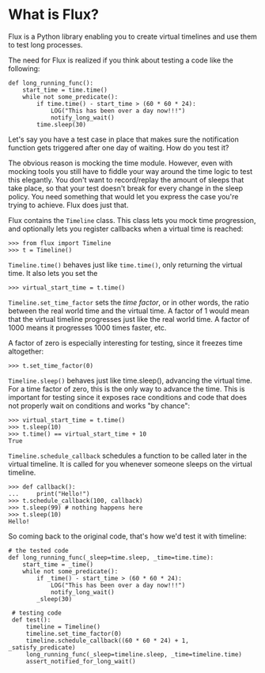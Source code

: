 # What is Flux?
Flux is a Python library enabling you to create virtual timelines and use them to test long processes.

The need for Flux is realized if you think about testing a code like the following:

	def long_running_func():
	    start_time = time.time()
	    while not some_predicate():
	        if time.time() - start_time > (60 * 60 * 24):
			    LOG("This has been over a day now!!!")
				notify_long_wait()
			time.sleep(30)

Let's say you have a test case in place that makes sure the notification function gets triggered after one day of waiting. How do you test it?

The obvious reason is mocking the time module. However, even with mocking tools you still have to fiddle your way around the time logic to test this elegantly. You don't want to record/replay the amount of sleeps that take place, so that your test doesn't break for every change in the sleep policy. You need something that would let you express the case you're trying to achieve. Flux does just that.

Flux contains the `Timeline` class. This class lets you mock time progression, and optionally lets you register callbacks when a virtual time is reached:

	>>> from flux import Timeline
	>>> t = Timeline()

`Timeline.time()` behaves just like `time.time()`, only returning the virtual time. It also lets you set the

	>>> virtual_start_time = t.time()

`Timeline.set_time_factor` sets the *time factor*, or in other words, the ratio between the real world time and the virtual time. A factor of 1 would mean that the virtual timeline progresses just like the real world time. A factor of 1000 means it progresses 1000 times faster, etc.

A factor of zero is especially interesting for testing, since it freezes time altogether:

	>>> t.set_time_factor(0)

`Timeline.sleep()` behaves just like time.sleep(), advancing the virtual time. For a time factor of zero, this is the only way to advance the time. This is important for testing since it exposes race conditions and code that does not properly wait on conditions and works "by chance":

	>>> virtual_start_time = t.time()
	>>> t.sleep(10)
	>>> t.time() == virtual_start_time + 10
	True

`Timeline.schedule_callback` schedules a function to be called later in the virtual timeline. It is called for you whenever someone sleeps on the virtual timeline.

	>>> def callback():
	...     print("Hello!")
	>>> t.schedule_callback(100, callback)
	>>> t.sleep(99) # nothing happens here
	>>> t.sleep(10)
	Hello!

So coming back to the original code, that's how we'd test it with timeline:


	# the tested code
	def long_running_func(_sleep=time.sleep, _time=time.time):
	    start_time = _time()
	    while not some_predicate():
	        if _time() - start_time > (60 * 60 * 24):
			    LOG("This has been over a day now!!!")
				notify_long_wait()
			_sleep(30)
     
	 # testing code
	 def test():
	     timeline = Timeline()
		 timeline.set_time_factor(0)
		 timeline.schedule_callback((60 * 60 * 24) + 1, _satisfy_predicate)
		 long_running_func(_sleep=timeline.sleep, _time=timeline.time)
		 assert_notified_for_long_wait()
